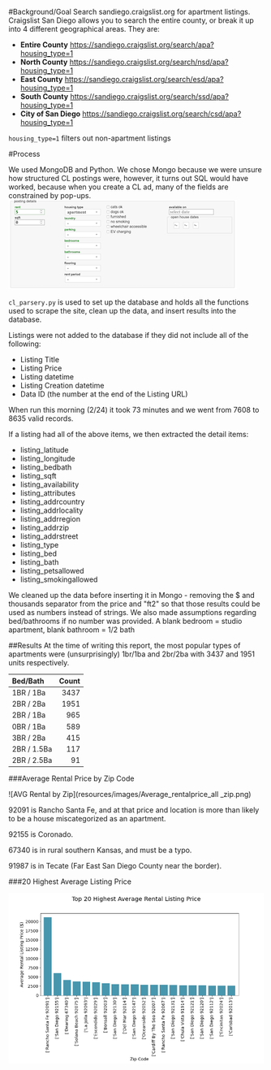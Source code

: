 #Background/Goal
Search sandiego.craigslist.org for apartment listings.  Craigslist San Diego allows you to search the entire county, or break it up into 4 different geographical areas.  They are:

- **Entire County** https://sandiego.craigslist.org/search/apa?housing_type=1
- **North County**	https://sandiego.craigslist.org/search/nsd/apa?housing_type=1
- **East County**		https://sandiego.craigslist.org/search/esd/apa?housing_type=1
- **South County**	https://sandiego.craigslist.org/search/ssd/apa?housing_type=1
- **City of San Diego**  https://sandiego.craigslist.org/search/csd/apa?housing_type=1

`housing_type=1` filters out non-apartment listings

#Process

We used MongoDB and Python.  We chose Mongo because we were unsure how structured CL postings were, however, it turns out SQL would have worked, because when you create a CL ad, many of the fields are constrained by pop-ups.  
![CL Posting](resources/images/cl_create_posting.png)

`cl_parsery.py` is used to set up the database and holds all the functions used to scrape the site, clean up the data, and insert results into the database.

Listings were not added to the database if they did not include all of the following:

- Listing Title
- Listing Price
- Listing datetime
- Listing Creation datetime
- Data ID (the number at the end of the Listing URL)

When run this morning (2/24) it took 73 minutes and we went from 7608 to 8635 valid records.

If a listing had all of the above items, we then extracted the detail items:

- listing_latitude
- listing_longitude    
- listing_bedbath
- listing_sqft
- listing_availability
- listing_attributes
- listing_addrcountry
- listing_addrlocality
- listing_addrregion
- listing_addrzip
- listing_addrstreet
- listing_type
- listing_bed
- listing_bath
- listing_petsallowed
- listing_smokingallowed

We cleaned up the data before inserting it in Mongo - removing the $ and thousands separator from the price and "ft2" so that those results could be used as numbers instead of strings. We also made assumptions regarding bed/bathrooms if no number was provided.  A blank bedroom = studio apartment, blank bathroom = 1/2 bath

##Results
At the time of writing this report, the most popular types of apartments were (unsurprisingly) 1br/1ba and 2br/2ba with 3437 and 1951 units respectively. 

| Bed/Bath | Count|
| :--- | ---:|
| 1BR / 1Ba | 3437 |
| 2BR / 2Ba | 1951 |
| 2BR / 1Ba | 965 |
| 0BR / 1Ba | 589 |
| 3BR / 2Ba | 415 |
| 2BR / 1.5Ba | 117 |
| 2BR / 2.5Ba | 91 |

###Average Rental Price by Zip Code

![AVG Rental by Zip](resources/images/Average_rentalprice_all _zip.png)

92091 is Rancho Santa Fe, and at that price and location is more than likely to be a house miscategorized as an apartment.

92155 is Coronado.

67340 is in rural southern Kansas, and must be a typo.

91987 is in Tecate (Far East San Diego County near the border).

###20 Highest Average Listing Price

![AVG Rental by Zip chart](resources/images/fig01_top20averageprice.png)

